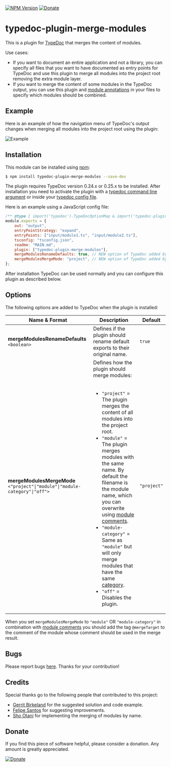 [![NPM Version](https://badge.fury.io/js/typedoc-plugin-merge-modules.svg)](https://badge.fury.io/js/typedoc-plugin-merge-modules) [![Donate](https://img.shields.io/badge/Donate-PayPal-green.svg)](https://www.paypal.com/cgi-bin/webscr?cmd=_s-xclick&hosted_button_id=67UU75EUH4S8A)

# typedoc-plugin-merge-modules

This is a plugin for [TypeDoc](https://github.com/TypeStrong/typedoc) that merges the content of modules.

Use cases:

* If you want to document an entire application and not a library, you can specify all files that you want to have documented as entry points for TypeDoc and use this plugin to merge all modules into the project root removing the extra module layer.
* If you want to merge the content of some modules in the TypeDoc output, you can use this plugin and [module annotations](https://typedoc.org/guides/doccomments/#files) in your files to specify which modules should be combined.

## Example

Here is an example of how the navigation menu of TypeDoc's output changes when merging all modules into the project root using the plugin:

![Example](https://raw.githubusercontent.com/krisztianb/typedoc-plugin-merge-modules/master/doc/example.png)

## Installation

This module can be installed using [npm](https://www.npmjs.com/package/typedoc-plugin-merge-modules):

```sh
$ npm install typedoc-plugin-merge-modules --save-dev
```

The plugin requires TypeDoc version 0.24.x or 0.25.x to be installed. After installation you need to activate the plugin with a [typedoc command line argument](https://typedoc.org/options/configuration/#plugin) or inside your [typedoc config file](https://typedoc.org/options/configuration/#json-files).

Here is an example using a JavaScript config file:

```js
/** @type { import('typedoc').TypeDocOptionMap & import('typedoc-plugin-merge-modules').Config } */
module.exports = {
    out: "output",
    entryPointStrategy: "expand",
    entryPoints: ["input/module1.ts", "input/module2.ts"],
    tsconfig: "tsconfig.json",
    readme: "MAIN.md",
    plugin: ["typedoc-plugin-merge-modules"],
    mergeModulesRenameDefaults: true, // NEW option of TypeDoc added by this plugin
    mergeModulesMergeMode: "project", // NEW option of TypeDoc added by this plugin
};
```

After installation TypeDoc can be used normally and you can configure this plugin as described below.

## Options

The following options are added to TypeDoc when the plugin is installed:

| Name & Format | Description | Default |
| ------------- | ----------- | ------- |
| **mergeModulesRenameDefaults** `<boolean>` | Defines if the plugin should rename default exports to their original name. | `true` |
| **mergeModulesMergeMode** `<"project"\|"module"\|"module-category"\|"off">` | Defines how the plugin should merge modules:<br/><br/><ul><li>`"project"` = The plugin merges the content of all modules into the project root.</li><li>`"module"` = The plugin merges modules with the same name. By default the filename is the module name, which you can overwrite using [module comments](https://typedoc.org/tags/module/).</li><li>`"module-category"` = Same as `"module"` but will only merge modules that have the same [category](https://typedoc.org/tags/category/).</li><li>`"off"` =  Disables the plugin.</li></ul> | `"project"` |

When you set `mergeModulesMergeMode` to `"module"` OR `"module-category"` in combination with [module comments](https://typedoc.org/tags/module/) you should add the tag `@mergeTarget` to the comment of the module whose comment should be used in the merge result.

## Bugs

Please report bugs [here](https://github.com/krisztianb/typedoc-plugin-merge-modules/issues).
Thanks for your contribution!

## Credits

Special thanks go to the following people that contributed to this project:

-   [Gerrit Birkeland](https://github.com/Gerrit0) for the suggested solution and code example.
-   [Felipe Santos](https://github.com/felipecrs) for suggesting improvements.
-   [Sho Otani](https://github.com/beijaflor) for implementing the merging of modules by name.

## Donate

If you find this piece of software helpful, please consider a donation. Any amount is greatly appreciated.

[![Donate](https://img.shields.io/badge/Donate-PayPal-green.svg)](https://www.paypal.com/cgi-bin/webscr?cmd=_s-xclick&hosted_button_id=67UU75EUH4S8A)
